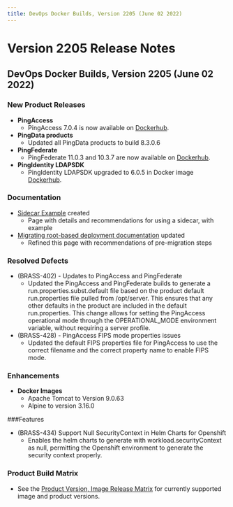 ```yaml
---
title: DevOps Docker Builds, Version 2205 (June 02 2022)
---
```

# Version 2205 Release Notes

## DevOps Docker Builds, Version 2205 (June 02 2022)

### New Product Releases

- **PingAccess**
    - PingAccess 7.0.4 is now available on [Dockerhub](https://hub.docker.com/r/pingidentity/pingaccess).
- **PingData products**
    - Updated all PingData products to build 8.3.0.6
- **PingFederate**
    - PingFederate 11.0.3 and 10.3.7 are now available on [Dockerhub](https://hub.docker.com/r/pingidentity/pingfederate).
- **PingIdentity LDAPSDK**
    - PingIdentity LDAPSDK upgraded to 6.0.5 in Docker image [Dockerhub](https://hub.docker.com/r/pingidentity/pingidentity).

### Documentation
- [Sidecar Example](https://devops.pingidentity.com/deployment/deployK8sUtilitySidecar/) created
    - Page with details and recommendations for using a sidecar, with example
- [Migrating root-based deployment documentation](https://devops.pingidentity.com/how-to/migratingRootToUnprivileged/) updated
    - Refined this page with recommendations of pre-migration steps


### Resolved Defects

- (BRASS-402) - Updates to PingAccess and PingFederate
  -  Updated the PingAccess and PingFederate builds to generate a run.properties.subst.default file based on the product default run.properties file pulled from /opt/server. This ensures that any other defaults in the product are included in the default run.properties. This change allows for setting the PingAccess operational mode through the OPERATIONAL_MODE environment variable, without requiring a server profile.
- (BRASS-428) - PingAccess FIPS mode properties issues
  - Updated the default FIPS properties file for PingAccess to use the correct filename and the correct property name to enable FIPS mode.

### Enhancements
- **Docker Images**
    - Apache Tomcat to Version 9.0.63
    - Alpine to version 3.16.0

###Features
- (BRASS-434) Support Null SecurityContext in Helm Charts for Openshift
    - Enables the helm charts to generate with workload.securityContext as null, permitting the Openshift environment to generate the security context properly.
        

### Product Build Matrix

- See the [Product Version, Image Release Matrix](https://docs.google.com/spreadsheets/d/e/2PACX-1vSvySYHZxK-NOMeOMKSVjZWRr64T4raSNfrkcxdTRUxsftSwKgAN5z_gQarxywjIPJaVG8WJMt7ehXI/pub?output=pdf)
for currently supported image and product versions.
